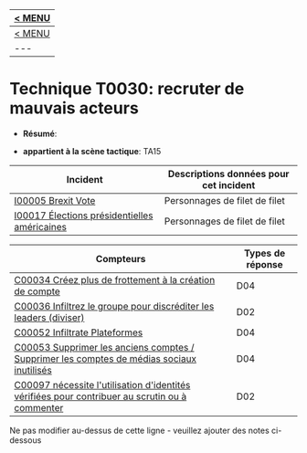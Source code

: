 |[< MENU](../README.md)|
|---|
|[< MENU](../../README.md)|
|---|
# Technique T0030: recruter de mauvais acteurs

* **Résumé**:

* **appartient à la scène tactique**: TA15


|Incident |Descriptions données pour cet incident |
|-------- |-------------------- |
|[I00005 Brexit Vote](../generated_pages/incidents/I00005.md) |Personnages de filet de filet |
|[I00017 Élections présidentielles américaines](../generated_pages/incidents/I00017.md) |Personnages de filet de filet |



|Compteurs |Types de réponse |
|-------- |-------------- |
|[C00034 Créez plus de frottement à la création de compte](../generated_pages/counters/C00034.md) |D04 |
|[C00036 Infiltrez le groupe pour discréditer les leaders (diviser)](../generated_pages/counters/C00036.md) |D02 |
|[C00052 Infiltrate Plateformes](../generated_pages/counters/C00052.md) |D04 |
|[C00053 Supprimer les anciens comptes / Supprimer les comptes de médias sociaux inutilisés](../generated_pages/counters/C00053.md) |D04 |
|[C00097 nécessite l'utilisation d'identités vérifiées pour contribuer au scrutin ou à commenter](../generated_pages/counters/C00097.md) |D02 ||[C00099 Méthodes de vérification de renforcement](../generated_pages/counters/C00099.md) |D02 |


Ne pas modifier au-dessus de cette ligne - veuillez ajouter des notes ci-dessous